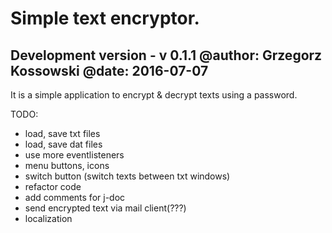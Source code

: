 # Simple text encryptor.
Development version - v 0.1.1
@author: Grzegorz Kossowski
@date: 2016-07-07
----
It is a simple application to encrypt & decrypt texts using a password.

TODO:
- load, save txt files
- load, save dat files
- use more eventlisteners
- menu buttons, icons
- switch button (switch texts between txt windows)
- refactor code
- add comments for j-doc
- send encrypted text via mail client(???)
- localization